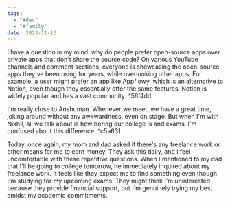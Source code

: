 ```yaml
---
tags:
  - "#dev"
  - "#family"
date: 2023-11-16
---
```

I have a question in my mind: why do people prefer open-source apps over private apps that don't share the source code? On various YouTube channels and comment sections, everyone is showcasing the open-source apps they've been using for years, while overlooking other apps. For example, a user might prefer an app like Appflowy, which is an alternative to Notion, even though they essentially offer the same features. Notion is widely popular and has a vast community. ^56f4dd

I'm really close to Anshuman. Whenever we meet, we have a great time, joking around without any awkwardness, even on stage. But when I'm with Nikhil, all we talk about is how boring our college is and exams. I'm confused about this difference. ^c5a631

Today, once again, my mom and dad asked if there's any freelance work or other means for me to earn money. They ask this daily, and I feel uncomfortable with these repetitive questions. When I mentioned to my dad that I'll be going to college tomorrow, he immediately inquired about my freelance work. It feels like they expect me to find something even though I'm studying for my upcoming exams. They might think I'm uninterested because they provide financial support, but I'm genuinely trying my best amidst my academic commitments.